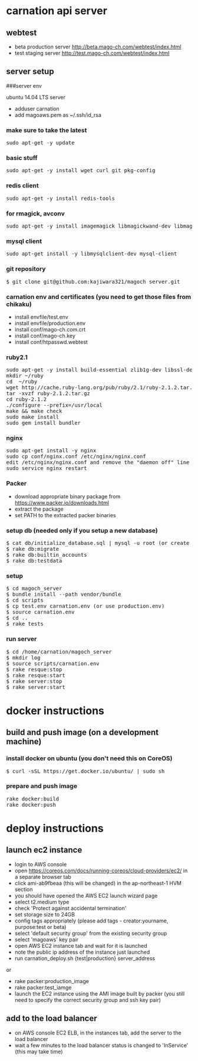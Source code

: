 # carnation api server

## webtest

- beta production server http://beta.mago-ch.com/webtest/index.html 
- test staging server http://test.mago-ch.com/webtest/index.html 

## server setup

###server env

ubuntu 14.04 LTS server

- adduser carnation
- add magoaws.pem as ~/.ssh/id_rsa

### make sure to take the latest

<pre>
sudo apt-get -y update
</pre>

### basic stuff

<pre>
sudo apt-get -y install wget curl git pkg-config
</pre>

### redis client

<pre>
sudo apt-get -y install redis-tools
</pre>

### for rmagick, avconv

<pre>
sudo apt-get -y install imagemagick libmagickwand-dev libmagic-dev libav-tools libimage-exiftool-perl
</pre>

### mysql client

<pre>
sudo apt-get install -y libmysqlclient-dev mysql-client
</pre>

### git repository

<pre>
$ git clone git@github.com:kajiwara321/magoch_server.git
</pre>

### carnation env and certificates (you need to get those files from chikaku)

- install envfile/test.env
- install envfile/production.env
- install conf/mago-ch.com.crt
- install conf/mago-ch.key
- install conf/htpasswd.webtest

### ruby2.1

<pre>
sudo apt-get -y install build-essential zlib1g-dev libssl-dev libreadline6-dev libyaml-dev
mkdir ~/ruby
cd  ~/ruby
wget http://cache.ruby-lang.org/pub/ruby/2.1/ruby-2.1.2.tar.gz
tar -xvzf ruby-2.1.2.tar.gz
cd ruby-2.1.2
./configure --prefix=/usr/local
make && make check
sudo make install
sudo gem install bundler
</pre>

### nginx 

<pre>
sudo apt-get install -y nginx
sudo cp conf/nginx.conf /etc/nginx/nginx.conf
edit /etc/nginx/nginx.conf and remove the "daemon off" line (as this is for docker container)
sudo service nginx restart
</pre>

### Packer 

- download appropriate binary package from https://www.packer.io/downloads.html
- extract the package
- set PATH to the extracted packer binaries

### setup db (needed only if you setup a new database)

<pre>
$ cat db/initialize_database.sql | mysql -u root (or create account on AWS admin console)
$ rake db:migrate
$ rake db:builtin_accounts
$ rake db:testdata
</pre>

### setup 

<pre>
$ cd magoch_server 
$ bundle install --path vendor/bundle
$ cd scripts
$ cp test.env carnation.env (or use production.env)
$ source carnation.env
$ cd ..
$ rake tests
</pre>

### run server

<pre>
$ cd /home/carnation/magoch_server
$ mkdir log
$ source scripts/carnation.env
$ rake resque:stop
$ rake resque:start
$ rake server:stop
$ rake server:start
</pre>

# docker instructions

## build and push image (on a development machine)

### install docker on ubuntu (you don't need this on CoreOS)

<pre>
$ curl -sSL https://get.docker.io/ubuntu/ | sudo sh
</pre>

### prepare and push image

<pre>
rake docker:build
rake docker:push
</pre>

# deploy instructions

## launch ec2 instance

- login to AWS console 
- open https://coreos.com/docs/running-coreos/cloud-providers/ec2/ in a separate browser tab
- click ami-ab9fbeaa (this will be changed) in the ap-northeast-1 HVM section
- you should have opened the AWS EC2 launch wizard page
- select t2.medium type
- check 'Protect against accidental termination'
- set storage size to 24GB
- config tags appropriately (please add tags - creator:yourname, purpose:test or beta)
- select 'default security group' from the existing security group
- select 'magoaws'  key pair
- open AWS EC2 instance tab and wait for it is launched
- note the public ip address of the instance just launched
- run carnation_deploy.sh {test|production} server_address

or

- rake packer:production_image
- rake packer:test_iamge
- launch the EC2 instance using the AMI image built by packer (you still need to specify the correct security group and ssh key pair)


## add to the load balancer

- on AWS console EC2 ELB, in the instances tab, add the server to the load balancer
- wait a few minutes to the load balancer status is changed to 'InService' (this may take time)
